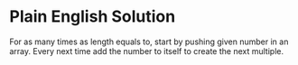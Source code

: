 # Plain English Solution

For as many times as length equals to, start by pushing given number in an array.
Every next time add the number to itself to create the next multiple.

